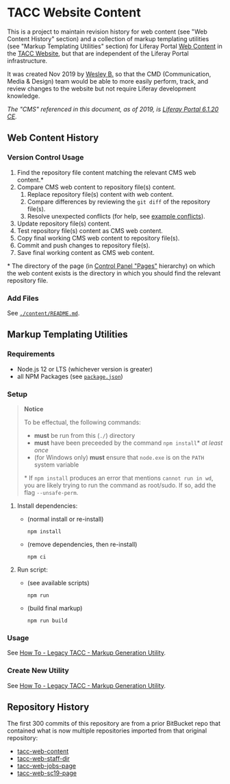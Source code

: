 # TACC Website Content

This is a project to maintain revision history for web content (see "Web Content History" section) and a collection of markup templating utilities (see "Markup Templating Utilities" section) for Liferay Portal [Web Content][lr-web-content] in the [TACC Website][cp-website], but that are independent of the Liferay Portal infrastructure.

It was created Nov 2019 by [Wesley B.][user-wb] so that the CMD (Communication, Media & Design) team would be able to more easily perform, track, and review changes to the website but not require Liferay development knowledge.

_The "CMS" referenced in this document, as of 2019, is [Liferay Portal 6.1.20 CE][lr-version]._


[lr-web-content]: https://portal.liferay.dev/docs/6-1/user/-/knowledge_base/u/web-content-management "Liferay Portal: Web Content Management"
[lr-version]: https://liferay.dev/blogs/-/blogs/liferay-portal-6-1-ce-ga2-release "Liferay Portal Enterprise Edition 6.1.20 EE"

[user-wb]: https://github.com/tacc-wbomar "Wesley B. of Communications, Media & Design"

[cp-pages]: https://www.tacc.utexas.edu/group/control_panel/manage?p_p_id=156&p_p_lifecycle=0&p_p_state=maximized&p_p_mode=view&doAsGroupId=1084364 "Control Panel > Website > Pages > Public Pages"
[cp-website]: https://www.tacc.utexas.edu "TACC Public Website"

[doc-conflicts]: ./docs/content-conflicts.md "Example Content Conflicts"


## Web Content History

### Version Control Usage

1. Find the repository file content matching the relevant CMS web content.\*
2. Compare CMS web content to repository file(s) content.
    1. Replace repository file(s) content with web content.
    2. Compare differences by reviewing the `git diff` of the repository file(s).
    3. Resolve unexpected conflicts (for help, see [example conflicts][doc-conflicts]).
3. Update repository file(s) content.
4. Test repository file(s) content as CMS web content.
5. Copy final working CMS web content to repository file(s).
6. Commit and push changes to repository file(s).
7. Save final working content as CMS web content.

\* The directory of the page (in [Control Panel "Pages"][cp-pages] hierarchy) on which the web content exists is the directory in which you should find the relevant repository file.

### Add Files

See [`./content/README.md`](./content/README.md).


## Markup Templating Utilities

### Requirements

- Node.js 12 or LTS (whichever version is greater)
- all NPM Packages (see [`package.json`](./package.json))

### Setup

> **Notice**
>
> To be effectual, the following commands:
>
> - **must** be run from this (`./`) directory
> - **must** have been preceeded by the command `npm install`\* _at least once_
> - (for Windows only) **must** ensure that `node.exe` is on the `PATH` system variable
>
> \* If `npm install` produces an error that mentions `cannot run in wd`, you are likely trying to run the command as root/sudo. If so, add the flag `--unsafe-perm`.

1. Install dependencies:

    - (normal install or re-install)

        ```npm install```

    - (remove dependencies, then re-install)

        ```npm ci```

2. Run script:

    - (see available scripts)

        ```npm run```

    - (build final markup)

        ```npm run build```

### Usage

See [How To - Legacy TACC - Markup Generation Utility](https://confluence.tacc.utexas.edu/x/AYGDC).

### Create New Utility

See [How To - Legacy TACC - Markup Generation Utility](https://confluence.tacc.utexas.edu/x/AYGDC).


## Repository History

The first 300 commits of this repository are from a prior BitBucket repo that contained what is now multiple repositories imported from that original repository:

- [tacc-web-content](https://github.com/tacc-wbomar/tacc-web-content)
- [tacc-web-staff-dir](https://github.com/tacc-wbomar/tacc-web-staff-dir)
- [tacc-web-jobs-page](https://github.com/tacc-wbomar/tacc-web-jobs-page)
- [tacc-web-sc19-page](https://github.com/tacc-wbomar/tacc-web-sc19-page)
